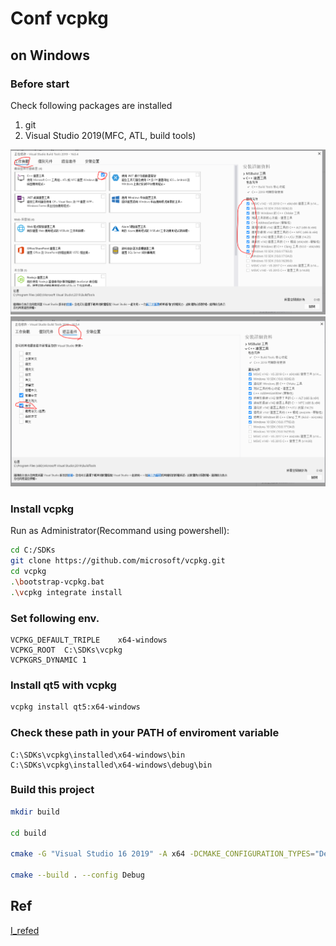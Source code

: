 # Conf vcpkg

## on Windows

### Before start

Check following packages are installed

1. git
2. Visual Studio 2019(MFC, ATL, build tools)

![vcpkg-need-1](doc/vcpkg-need-1.png)
![vcpkg-need-1](doc/vcpkg-need-2.png)

### Install vcpkg

Run as Administrator(Recommand using powershell):

``` bash
cd C:/SDKs
git clone https://github.com/microsoft/vcpkg.git
cd vcpkg
.\bootstrap-vcpkg.bat
.\vcpkg integrate install
```

### Set following env.

```
VCPKG_DEFAULT_TRIPLE	x64-windows
VCPKG_ROOT	C:\SDKs\vcpkg
VCPKGRS_DYNAMIC	1
```

### Install qt5 with vcpkg

``` bash
vcpkg install qt5:x64-windows
```

### Check these path in your PATH of enviroment variable

``` text
C:\SDKs\vcpkg\installed\x64-windows\bin
C:\SDKs\vcpkg\installed\x64-windows\debug\bin
```

### Build this project

``` bash
mkdir build

cd build

cmake -G "Visual Studio 16 2019" -A x64 -DCMAKE_CONFIGURATION_TYPES="Debug;Release" -DCMAKE_TOOLCHAIN_FILE=C:/SDKs/vcpkg/scripts/buildsystems/vcpkg.cmake ..

cmake --build . --config Debug
```

## Ref

[I_refed](https://github.com/mattfife/QtQuick-with-cmake)

